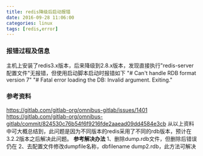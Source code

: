 ```yaml
---
title: redis降级后启动报错
date: 2016-09-28 11:06:00
categories: linux
tags: [redis,error]
---
```

### 报错过程及信息
主机上安装了redis3.x版本，后来降级到2.8.x版本，发现直接执行"redis-server 配置文件"无报错，但使用启动脚本启动时报错如下
"# Can't handle RDB format version 7"
"# Fatal error loading the DB: Invalid argument. Exiting."

### 参考资料
https://gitlab.com/gitlab-org/omnibus-gitlab/issues/1401
https://gitlab.com/gitlab-org/omnibus-gitlab/commit/824530c76b54f6f9216fde2aaead09dd4584e3cb
从以上资料中可大概总结到，此问题是因为不同版本的redis采用了不同的rdb版本，预计在3.2.2版本之后解决此问题。
**参考解决办法**
1、删除dump.rdb文件，但删除后错误仍在
2、去配置文件修改dumpfile名称，dbfilename dump2.rdb，此方法可解决